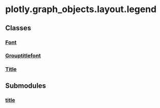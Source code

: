 # plotly.graph_objects.layout.legend

## Classes

### [Font](Font.md)

### [Grouptitlefont](Grouptitlefont.md)

### [Title](Title.md)


## Submodules

### [title](title-package/index.md)


